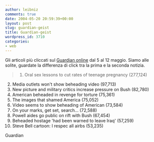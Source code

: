 ```yaml
---
author: leibniz
comments: true
date: 2004-05-20 20:59:39+00:00
layout: post
slug: guardian-geist
title: Guardian-geist
wordpress_id: 3710
categories:
- web
---
```


Gli articoli più cliccati sul [Guardian online](http://www.guardian.co.uk/) dal 5 al 12 maggio. Siamo alle solite, guardate la differenza di click tra la prima e la seconda notizia. 


> 1) Oral sex lessons to cut rates of teenage pregnancy (277,124)
2) Media outlets won't show beheading video (97,713)
3) New picture and military critics increase pressure on Bush (82,780)
4) American beheaded in revenge for torture (75,361)
5) The images that shamed America (75,052)
6) Video seems to show beheading of American (73,584)
7) On your marks, get set, search... (72,588)
8) Powell aides go public on rift with Bush (67,454)
9) Beheaded hostage 'had been warned to leave Iraq' (57,259)
10) Steve Bell cartoon: I respec all airbs (53,235)


Guardian
